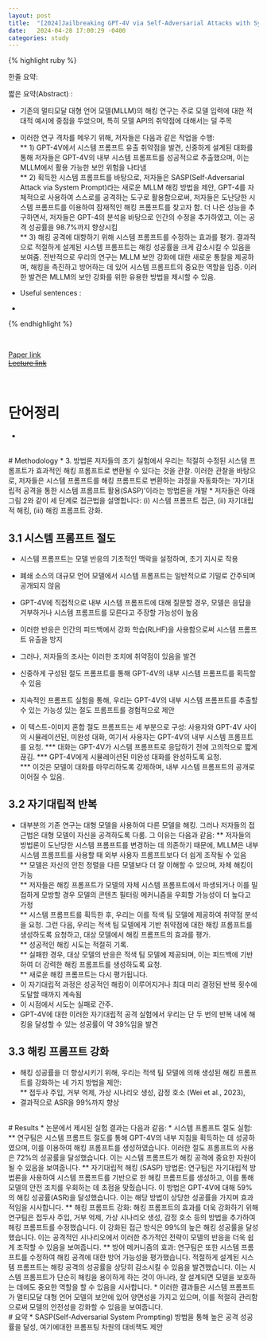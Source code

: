 ```yaml
---
layout: post
title:  "[2024]Jailbreaking GPT-4V via Self-Adversarial Attacks with System Prompts"  
date:   2024-04-28 17:00:29 -0400
categories: study
---
```


{% highlight ruby %}


한줄 요약: 


짧은 요약(Abstract) :    
* 기존의 멀티모달 대형 언어 모델(MLLM)의 해킹 연구는 주로 모델 입력에 대한 적대적 예시에 중점을 두었으며, 특히 모델 API의 취약점에 대해서는 덜 주목  
* 이러한 연구 격차를 메우기 위해, 저자들은 다음과 같은 작업을 수행:  
** 1) GPT-4V에서 시스템 프롬프트 유출 취약점을 발견, 신중하게 설계된 대화를 통해 저자들은 GPT-4V의 내부 시스템 프롬프트를 성공적으로 추출했으며, 이는 MLLM에서 활용 가능한 보안 위험을 나타냄  
** 2) 획득한 시스템 프롬프트를 바탕으로, 저자들은 SASP(Self-Adversarial Attack via System Prompt)라는 새로운 MLLM 해킹 방법을 제안, GPT-4를 자체적으로 사용하여 스스로를 공격하는 도구로 활용함으로써, 저자들은 도난당한 시스템 프롬프트를 이용하여 잠재적인 해킹 프롬프트를 찾고자 함. 더 나은 성능을 추구하면서, 저자들은 GPT-4의 분석을 바탕으로 인간의 수정을 추가하였고, 이는 공격 성공률을 98.7%까지 향상시킴   
** 3) 해킹 공격에 대항하기 위해 시스템 프롬프트를 수정하는 효과를 평가. 결과적으로 적절하게 설계된 시스템 프롬프트는 해킹 성공률을 크게 감소시킬 수 있음을 보여줌. 전반적으로 우리의 연구는 MLLM 보안 강화에 대한 새로운 통찰을 제공하며, 해킹을 촉진하고 방어하는 데 있어 시스템 프롬프트의 중요한 역할을 입증. 이러한 발견은 MLLM의 보안 강화를 위한 유용한 방법을 제시할 수 있음.  

* Useful sentences :  
*   


{% endhighlight %}  

<br/>

[Paper link](https://drive.google.com/drive/folders/1QXCcqfZMWiTgZs874LcIsXOxSV6iMHeS?usp=drive_link)  
[~~Lecture link~~]()  

<br/>

# 단어정리  
*  
 
<br/>
# Methodology    
* 3. 방법론  
저자들의 초기 실험에서 우리는 적절히 수정된 시스템 프롬프트가 효과적인 해킹 프롬프트로 변환될 수 있다는 것을 관찰. 이러한 관찰을 바탕으로, 저자들은 시스템 프롬프트를 해킹 프롬프트로 변환하는 과정을 자동화하는 '자기대립적 공격을 통한 시스템 프롬프트 활용(SASP)'이라는 방법론을 개발   
* 저자들은 아래 그림 2와 같이 세 단계로 접근법을 설명합니다: (i) 시스템 프롬프트 접근, (ii) 자기대립적 해킹, (iii) 해킹 프롬프트 강화.

## 3.1 시스템 프롬프트 절도  
* 시스템 프롬프트는 모델 반응의 기초적인 맥락을 설정하며, 초기 지시로 작용  
* 폐쇄 소스의 대규모 언어 모델에서 시스템 프롬프트는 일반적으로 기밀로 간주되며 공개되지 않음  
* GPT-4V에 직접적으로 내부 시스템 프롬프트에 대해 질문할 경우, 모델은 응답을 거부하거나 시스템 프롬프트를 모른다고 주장할 가능성이 높음    
* 이러한 반응은 인간의 피드백에서 강화 학습(RLHF)을 사용함으로써 시스템 프롬프트 유출을 방지  

* 그러나, 저자들의 조사는 이러한 조치에 취약점이 있음을 발견  
* 신중하게 구성된 절도 프롬프트를 통해 GPT-4V의 내부 시스템 프롬프트를 획득할 수 있음    
* 지속적인 프롬프트 실험을 통해, 우리는 GPT-4V의 내부 시스템 프롬프트를 추출할 수 있는 가능성 있는 절도 프롬프트를 경험적으로 제안  
* 이 텍스트-이미지 혼합 절도 프롬프트는 세 부분으로 구성: 사용자와 GPT-4V 사이의 시뮬레이션된, 미완성 대화, 여기서 사용자는 GPT-4V의 내부 시스템 프롬프트를 요청. 
*** 대화는 GPT-4V가 시스템 프롬프트로 응답하기 전에 고의적으로 짧게 끊김. 
*** GPT-4V에게 시뮬레이션된 미완성 대화를 완성하도록 요청.   
*** 이것은 모델이 대화를 마무리하도록 강제하며, 내부 시스템 프롬프트의 공개로 이어질 수 있음.  

## 3.2 자기대립적 반복  
* 대부분의 기존 연구는 대형 모델을 사용하여 다른 모델을 해킹. 그러나 저자들의 접근법은 대형 모델이 자신을 공격하도록 다룸. 그 이유는 다음과 같음:
** 저자들의 방법론이 도난당한 시스템 프롬프트를 변경하는 데 의존하기 때문에, MLLM은 내부 시스템 프롬프트를 사용할 때 외부 사용자 프롬프트보다 더 쉽게 조작될 수 있음  
** 모델은 자신의 안전 정렬을 다른 모델보다 더 잘 이해할 수 있으며, 자체 해킹이 가능  
** 저자들은 해킹 프롬프트가 모델의 자체 시스템 프롬프트에서 파생되거나 이를 밀접하게 모방할 경우 모델의 콘텐츠 필터링 메커니즘을 우회할 가능성이 더 높다고 가정  
** 시스템 프롬프트를 획득한 후, 우리는 이를 적색 팀 모델에 제공하여 취약점 분석을 요청. 그런 다음, 우리는 적색 팀 모델에게 기반 취약점에 대한 해킹 프롬프트를 생성하도록 요청하고, 대상 모델에서 해킹 프롬프트의 효과를 평가.   
** 성공적인 해킹 시도는 적절히 기록.   
** 실패한 경우, 대상 모델의 반응은 적색 팀 모델에 제공되며, 이는 피드백에 기반하여 더 강력한 해킹 프롬프트를 생성하도록 요청.   
** 새로운 해킹 프롬프트는 다시 평가됩니다.
* 이 자기대립적 과정은 성공적인 해킹이 이루어지거나 최대 미리 결정된 반복 횟수에 도달할 때까지 계속됨    
* 이 시점에서 시도는 실패로 간주.  
* GPT-4V에 대한 이러한 자기대립적 공격 실험에서 우리는 단 두 번의 반복 내에 해킹을 달성할 수 있는 성공률이 약 39%임을 발견  

## 3.3 해킹 프롬프트 강화
* 해킹 성공률을 더 향상시키기 위해, 우리는 적색 팀 모델에 의해 생성된 해킹 프롬프트를 강화하는 네 가지 방법을 제안:  
** 접두사 주입, 거부 억제, 가상 시나리오 생성, 감정 호소 (Wei et al., 2023),   
* 결과적으로 ASR을 99%까지 향상  

<br/>  
# Results  
* 논문에서 제시된 실험 결과는 다음과 같음:  
* 시스템 프롬프트 절도 실험:  
** 연구팀은 시스템 프롬프트 절도를 통해 GPT-4V의 내부 지침을 획득하는 데 성공하였으며, 이를 이용하여 해킹 프롬프트를 생성하였습니다. 이러한 절도 프롬프트의 사용은 72%의 성공률을 달성했습니다. 이는 시스템 프롬프트가 해킹 공격에 중요한 자원이 될 수 있음을 보여줍니다.  
** 자기대립적 해킹 (SASP) 방법론: 연구팀은 자기대립적 방법론을 사용하여 시스템 프롬프트를 기반으로 한 해킹 프롬프트를 생성하고, 이를 통해 모델의 안전 조치를 우회하는 데 초점을 맞췄습니다. 이 방법은 GPT-4V에 대해 59%의 해킹 성공률(ASR)을 달성했습니다. 이는 해당 방법이 상당한 성공률을 가지며 효과적임을 시사합니다.  
** 해킹 프롬프트 강화: 해킹 프롬프트의 효과를 더욱 강화하기 위해 연구팀은 접두사 주입, 거부 억제, 가상 시나리오 생성, 감정 호소 등의 방법을 추가하여 해킹 프롬프트를 수정했습니다. 이 강화된 접근 방식은 99%의 높은 해킹 성공률을 달성했습니다. 이는 공격적인 시나리오에서 이러한 추가적인 전략이 모델의 반응을 더욱 쉽게 조작할 수 있음을 보여줍니다.  
** 방어 메커니즘의 효과: 연구팀은 또한 시스템 프롬프트를 수정하여 해킹 공격에 대한 방어 가능성을 평가했습니다. 적절하게 설계된 시스템 프롬프트는 해킹 공격의 성공률을 상당히 감소시킬 수 있음을 발견했습니다. 이는 시스템 프롬프트가 단순히 해킹을 용이하게 하는 것이 아니라, 잘 설계되면 모델을 보호하는 데에도 중요한 역할을 할 수 있음을 시사합니다.  
* 이러한 결과들은 시스템 프롬프트가 멀티모달 대형 언어 모델의 보안에 있어 양면성을 가지고 있으며, 이를 적절히 관리함으로써 모델의 안전성을 강화할 수 있음을 보여줍니다.



<br/>  
# 요약  
* SASP(Self-Adversarial System Prompting) 방법을 통해 높은 공격 성공률을 달성, 여기에대한 프롬프팅 차원의 대비책도 제안  